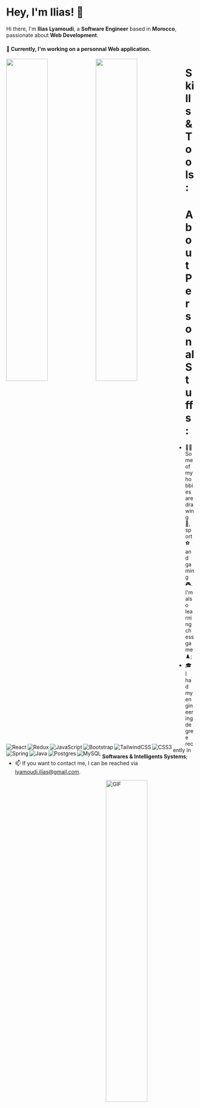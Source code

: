 # Hey, I'm Ilias! 👋

Hi there, I'm **Ilias Lyamoudi**, a **Software Engineer** based in **Morocco**, passionate about **Web Development**.

#### 🔭  Currently, I'm working on a personnal Web application. 

<img align="left" width="47%" src="https://github-readme-stats.vercel.app/api?username=LyamoudiIlias&show_icons=true&theme=transparent" />

<img align="left" width="47%" src="https://github-readme-stats.vercel.app/api/top-langs/?username=LyamoudiIlias&layout=compact" />

<p>
<h1>Skills & Tools : </h1>
</p>

<div>
  <img align="left" alt="React" src="https://img.shields.io/badge/react-%2320232a.svg?style=for-the-badge&logo=react&logoColor=%2361DAFB" />

  <img align="left" alt="Redux" src="https://img.shields.io/badge/redux-%23593d88.svg?style=for-the-badge&logo=redux&logoColor=white" />

  <img align="left" alt="JavaScript" src="https://img.shields.io/badge/javascript-%23323330.svg?style=for-the-badge&logo=javascript&logoColor=%23F7DF1E" />

  <img align="left" alt="Bootstrap" src="https://img.shields.io/badge/bootstrap-%23563D7C.svg?style=for-the-badge&logo=bootstrap&logoColor=white" />

  <img align="left" alt="TailwindCSS" src="https://img.shields.io/badge/tailwindcss-%2338B2AC.svg?style=for-the-badge&logo=tailwind-css&logoColor=white" />

  <img align="left" alt="CSS3" src="https://img.shields.io/badge/css3-%231572B6.svg?style=for-the-badge&logo=css3&logoColor=white" />

  <img align="left" alt="Spring" src="https://img.shields.io/badge/spring-%236DB33F.svg?style=for-the-badge&logo=spring&logoColor=white" />

  <img align="left" alt="Java" src="https://img.shields.io/badge/java-%23ED8B00.svg?style=for-the-badge&logo=java&logoColor=white" />

  <img align="left" alt="Postgres" src="https://img.shields.io/badge/postgres-%23316192.svg?style=for-the-badge&logo=postgresql&logoColor=white" />

  <img align="left" alt="MySQL" src="https://img.shields.io/badge/mysql-%2300f.svg?style=for-the-badge&logo=mysql&logoColor=white" />
</div>

<p>
<h1>About Personal Stuffs : </h1>

- 🧑🏻 Some of my hobbies are drawing 🎨, sport ⚽ and gaming 🎮. I'm also learning chess game ♟️;
- 🎓 I had my engineering degree recently in **Softwares & Intelligents Systems**;
- 📫 If you want to contact me, I can be reached via [lyamoudi.ilias@gmail.com](mailto:lyamoudi.ilias@gmail.com).
</p>
  <img align="right" alt="GIF" src="https://media1.giphy.com/media/qgQUggAC3Pfv687qPC/giphy.gif?cid=ecf05e47qs4vghgnwjau89yasub1f8edpnlxuepoq8zyqft4&rid=giphy.gif&ct=g"  width="47%"/>


<!--
**LyamoudiIlias/LyamoudiIlias** is a ✨ _special_ ✨ repository because its `README.md` (this file) appears on your GitHub profile.

Here are some ideas to get you started:

- 🔭 I’m currently working on ...
- 🌱 I’m currently learning ...
- 👯 I’m looking to collaborate on ...
- 🤔 I’m looking for help with ...
- 💬 Ask me about ...
- 📫 How to reach me: ...
- 😄 Pronouns: ...
- ⚡ Fun fact: ...
-->
